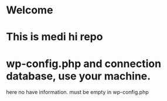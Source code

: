 # Welcome

# This is medi hi repo

# wp-config.php and connection database, use your machine.
here no have information. must be empty in wp-config.php
